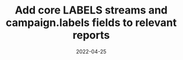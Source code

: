 ---
title: "Add core LABELS streams and campaign.labels fields to relevant reports"
content-type: ""
date: 2022-04-25
entry-type: 
entry-category: integration
connection-id: 
connection-version: 
pull-request: "https://github.com/singer-io/tap-google-ads/pull/53"
---